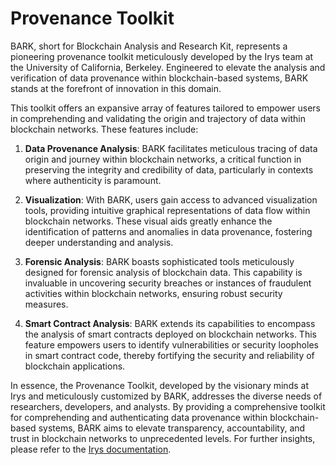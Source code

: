 # Provenance Toolkit

BARK, short for Blockchain Analysis and Research Kit, represents a pioneering provenance toolkit meticulously developed by the Irys team at the University of California, Berkeley. Engineered to elevate the analysis and verification of data provenance within blockchain-based systems, BARK stands at the forefront of innovation in this domain.

This toolkit offers an expansive array of features tailored to empower users in comprehending and validating the origin and trajectory of data within blockchain networks. These features include:

1. **Data Provenance Analysis**: BARK facilitates meticulous tracing of data origin and journey within blockchain networks, a critical function in preserving the integrity and credibility of data, particularly in contexts where authenticity is paramount.

2. **Visualization**: With BARK, users gain access to advanced visualization tools, providing intuitive graphical representations of data flow within blockchain networks. These visual aids greatly enhance the identification of patterns and anomalies in data provenance, fostering deeper understanding and analysis.

3. **Forensic Analysis**: BARK boasts sophisticated tools meticulously designed for forensic analysis of blockchain data. This capability is invaluable in uncovering security breaches or instances of fraudulent activities within blockchain networks, ensuring robust security measures.

4. **Smart Contract Analysis**: BARK extends its capabilities to encompass the analysis of smart contracts deployed on blockchain networks. This feature empowers users to identify vulnerabilities or security loopholes in smart contract code, thereby fortifying the security and reliability of blockchain applications.

In essence, the Provenance Toolkit, developed by the visionary minds at Irys and meticulously customized by BARK, addresses the diverse needs of researchers, developers, and analysts. By providing a comprehensive toolkit for comprehending and authenticating data provenance within blockchain-based systems, BARK aims to elevate transparency, accountability, and trust in blockchain networks to unprecedented levels. For further insights, please refer to the [Irys documentation](https://docs.irys.xyz/overview/about).
